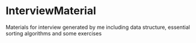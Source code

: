 # InterviewMaterial
Materials for interview generated by me including data structure, essential sorting algorithms and some exercises
